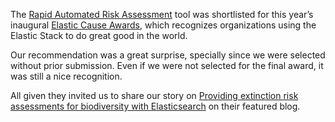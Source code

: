 
The [Rapid Automated Risk Assessment](https://br.biodiversity.cloud) tool was shortlisted for this year’s inaugural [Elastic Cause Awards](https://www.elastic.co/causeawards), which recognizes organizations using the Elastic Stack to do great good in the world.

Our recommendation was a great surprise, specially since we were selected without prior submission. Even if we were not selected for the final award, it was still a nice recognition.

All given they invited us to share our story on [Providing extinction risk assessments for biodiversity with Elasticsearch](https://www.elastic.co/blog/providing-extinction-risk-assessments-for-biodiversity-with-elasticsearch) on their featured blog.

